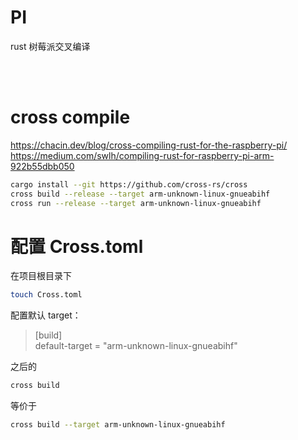 # PI
rust 树莓派交叉编译

<br>
<br>

# cross compile 
https://chacin.dev/blog/cross-compiling-rust-for-the-raspberry-pi/  
https://medium.com/swlh/compiling-rust-for-raspberry-pi-arm-922b55dbb050  

```bash
cargo install --git https://github.com/cross-rs/cross
cross build --release --target arm-unknown-linux-gnueabihf
cross run --release --target arm-unknown-linux-gnueabihf
```

# 配置 Cross.toml
在项目根目录下  
```bash
touch Cross.toml
``` 
配置默认 target：  
> [build]  
> default-target = "arm-unknown-linux-gnueabihf"  

之后的  

```bash
cross build
``` 

等价于   
```bash
cross build --target arm-unknown-linux-gnueabihf
```  


